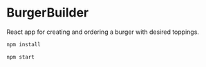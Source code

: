 # BurgerBuilder

React app for creating and ordering a burger with desired toppings.

```javascript
npm install
```

```javascript
npm start
```
